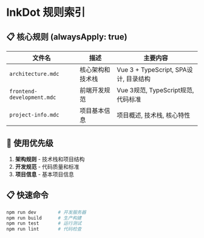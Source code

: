 # InkDot 规则索引

## 📋 核心规则 (alwaysApply: true)

| 文件名                     | 描述             | 主要内容                              |
| -------------------------- | ---------------- | ------------------------------------- |
| `architecture.mdc`         | 核心架构和技术栈 | Vue 3 + TypeScript, SPA设计, 目录结构 |
| `frontend-development.mdc` | 前端开发规范     | Vue 3规范, TypeScript规范, 代码标准   |
| `project-info.mdc`         | 项目基本信息     | 项目概述, 技术栈, 核心特性            |

## 🎯 使用优先级

1. **架构规则** - 技术栈和项目结构
2. **开发规范** - 代码质量和标准
3. **项目信息** - 基本项目信息

## 📋 快速命令

```bash
npm run dev        # 开发服务器
npm run build      # 生产构建
npm run test       # 运行测试
npm run lint       # 代码检查
```
